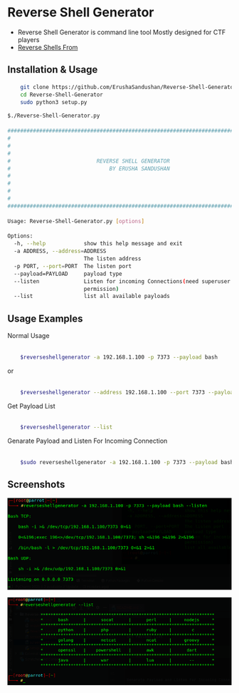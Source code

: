 # Reverse Shell Generator 

 - Reverse Shell Generator is command line tool Mostly designed for CTF players 
 - [Reverse Shells From](https://github.com/swisskyrepo/PayloadsAllTheThings/blob/master/Methodology%20and%20Resources/Reverse%20Shell%20Cheatsheet.md)

## Installation & Usage

```bash
    git clone https://github.com/ErushaSandushan/Reverse-Shell-Generator.git
    cd Reverse-Shell-Generator
    sudo python3 setup.py
```

```bash
$./Reverse-Shell-Generator.py 

###############################################################################
#                                                                             #  
#                                                                             #  
#                                                                             #  
#                           REVERSE SHELL GENERATOR                           #      
#                               BY ERUSHA SANDUSHAN                           #
#                                                                             #          
#                                                                             #
#                                                                             #  
#                                                                             #  
############################################################################### 

Usage: Reverse-Shell-Generator.py [options]

Options:
  -h, --help            show this help message and exit
  -a ADDRESS, --address=ADDRESS
                        The listen address
  -p PORT, --port=PORT  The listen port
  --payload=PAYLOAD     payload type
  --listen              Listen for incoming Connections(need superuser
                        permission)
  --list                list all available payloads

```

## Usage Examples

Normal Usage
```bash

    $reverseshellgenerator -a 192.168.1.100 -p 7373 --payload bash  

```
or 
```bash

    $reverseshellgenerator --address 192.168.1.100 --port 7373 --payload bash  

```


Get Payload List
```bash

    $reverseshellgenerator --list

```

Genarate Payload and Listen For Incoming Connection
```bash

    $sudo reverseshellgenerator -a 192.168.1.100 -p 7373 --payload bash --listen

```

## Screenshots

![Screenshot](./screenshots/screenshot2.png)

![Screenshot](./screenshots/screenshot3.png)
